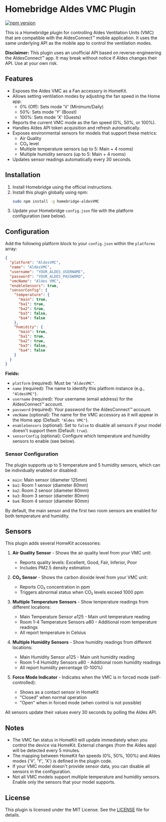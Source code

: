 # Homebridge Aldes VMC Plugin

[![npm version](https://badge.fury.io/js/homebridge-aldesVMC.svg)](https://badge.fury.io/js/homebridge-aldesVMC)

This is a Homebridge plugin for controlling Aldes Ventilation Units (VMC) that are compatible with the AldesConnect™ mobile application. It uses the same underlying API as the mobile app to control the ventilation modes.

**Disclaimer:** This plugin uses an unofficial API based on reverse-engineering the AldesConnect™ app. It may break without notice if Aldes changes their API. Use at your own risk.

## Features

*   Exposes the Aldes VMC as a Fan accessory in HomeKit.
*   Allows setting ventilation modes by adjusting the fan speed in the Home app:
    *   0% (Off): Sets mode 'V' (Minimum/Daily)
    *   50%: Sets mode 'Y' (Boost)
    *   100%: Sets mode 'X' (Guests)
*   Reports the current VMC mode as the fan speed (0%, 50%, or 100%).
*   Handles Aldes API token acquisition and refresh automatically.
*   Exposes environmental sensors for models that support these metrics:
    *   Air Quality
    *   CO₂ level
    *   Multiple temperature sensors (up to 5: Main + 4 rooms)
    *   Multiple humidity sensors (up to 5: Main + 4 rooms)
*   Updates sensor readings automatically every 30 seconds.

## Installation

1.  Install Homebridge using the official instructions.
2.  Install this plugin globally using npm:
    ```bash
    sudo npm install -g homebridge-aldesVMC
    ```
3.  Update your Homebridge `config.json` file with the platform configuration (see below).

## Configuration

Add the following platform block to your `config.json` within the `platforms` array:

```json
{
  "platform": "AldesVMC",
  "name": "AldesVMC",
  "username": "YOUR_ALDES_USERNAME",
  "password": "YOUR_ALDES_PASSWORD",
  "vmcName": "Aldes VMC",
  "enableSensors": true,
  "sensorConfig": {
    "temperature": {
      "main": true,
      "ba1": true,
      "ba2": true,
      "ba3": false,
      "ba4": false
    },
    "humidity": {
      "main": true,
      "ba1": true,
      "ba2": true,
      "ba3": false,
      "ba4": false
    }
  }
}
```

**Fields:**

*   `platform` (required): Must be `"AldesVMC"`.
*   `name` (required): The name to identify this platform instance (e.g., `"AldesVMC"`).
*   `username` (required): Your username (email address) for the AldesConnect™ account.
*   `password` (required): Your password for the AldesConnect™ account.
*   `vmcName` (optional): The name for the VMC accessory as it will appear in the Home app (Default: `"Aldes VMC"`).
*   `enableSensors` (optional): Set to `false` to disable all sensors if your model doesn't support them (Default: `true`).
*   `sensorConfig` (optional): Configure which temperature and humidity sensors to enable (see below).

### Sensor Configuration

The plugin supports up to 5 temperature and 5 humidity sensors, which can be individually enabled or disabled:

* `main`: Main sensor (diameter 125mm)
* `ba1`: Room 1 sensor (diameter 80mm)
* `ba2`: Room 2 sensor (diameter 80mm)
* `ba3`: Room 3 sensor (diameter 80mm)
* `ba4`: Room 4 sensor (diameter 80mm)

By default, the main sensor and the first two room sensors are enabled for both temperature and humidity.

## Sensors

This plugin adds several HomeKit accessories:

1. **Air Quality Sensor** - Shows the air quality level from your VMC unit:
   * Reports quality levels: Excellent, Good, Fair, Inferior, Poor
   * Includes PM2.5 density estimation

2. **CO₂ Sensor** - Shows the carbon dioxide level from your VMC unit:
   * Reports CO₂ concentration in ppm
   * Triggers abnormal status when CO₂ levels exceed 1000 ppm

3. **Multiple Temperature Sensors** - Show temperature readings from different locations:
   * Main Temperature Sensor ⌀125 - Main unit temperature reading
   * Room 1-4 Temperature Sensors ⌀80 - Additional room temperature readings
   * All report temperature in Celsius

4. **Multiple Humidity Sensors** - Show humidity readings from different locations:
   * Main Humidity Sensor ⌀125 - Main unit humidity reading
   * Room 1-4 Humidity Sensors ⌀80 - Additional room humidity readings
   * All report humidity percentage (0-100%)

5. **Force Mode Indicator** - Indicates when the VMC is in forced mode (self-controlled):
   * Shows as a contact sensor in HomeKit
   * "Closed" when normal operation
   * "Open" when in forced mode (when control is not possible)

All sensors update their values every 30 seconds by polling the Aldes API.

## Notes

*   The VMC fan status in HomeKit will update immediately when you control the device via HomeKit. External changes (from the Aldes app) will be detected every 5 minutes.
*   The mapping between HomeKit fan speeds (0%, 50%, 100%) and Aldes modes ('V', 'Y', 'X') is defined in the plugin code.
*   If your VMC model doesn't provide sensor data, you can disable all sensors in the configuration.
*   Not all VMC models support multiple temperature and humidity sensors. Enable only the sensors that your model supports.

## License

This plugin is licensed under the MIT License. See the [LICENSE](LICENSE) file for details.